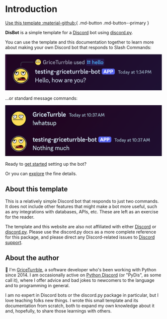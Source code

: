 # Introduction

[Use this template :material-github:](https://github.com/new?template_name=disbot&template_owner=GriceTurrble){ .md-button .md-button--primary }

**DisBot** is a simple template for a [Discord] bot using [discord.py].

You can use the template and this documentation together to learn more about
making your own Discord bot that responds to Slash Commands:

![The test bot responding to /hello slash command](imgs/example-disbot-hello.png)

...or standard message commands:

![The test bot responding to !whatsup command](imgs/example-disbot-whatsup.png)

Ready to [get started](getting_started.md) setting up the bot?

Or you can [explore](explore.md) the fine details.

## About this template

This is a relatively simple Discord bot that responds to just two commands.
It does not include other features that might make a bot more useful,
such as any integrations with databases, APIs, etc.
These are left as an exercise for the reader.

The template and this website are also not affiliated with either [Discord] or [discord.py].
Please use the discord.py docs as a more complete reference for this package,
and please direct any Discord-related issues to [Discord support].

## About the author

:wave: I'm [GriceTurrble](https://github.com/griceturrble),
a software developer who's been working with Python since 2014.
I am occasionally active on [Python Discord] (or "PyDis", as some call it),
where I offer advice and bad jokes to newcomers to the language
and to programming in general.

I am no expert in Discord bots or the discord.py package in particular,
but I love teaching folks new things.
I wrote this small template and its documentation from scratch,
both to expand my own knowledge about it
and, hopefully, to share those learnings with others.

[discord]: https://discord.com/
[discord support]: https://support.discord.com/hc/en-us
[discord.py]: https://discordpy.readthedocs.io/
[Python Discord]: https://www.pythondiscord.com/
